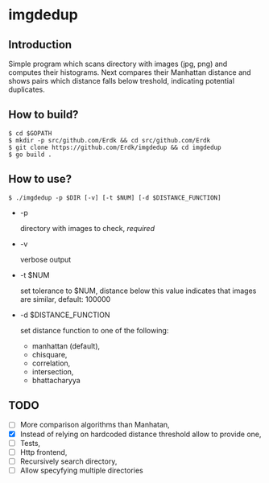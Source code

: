 imgdedup
========

Introduction
------------

Simple program which scans directory with images (jpg, png) and computes their histograms. Next compares their Manhattan distance and shows pairs which distance falls below treshold, indicating potential duplicates.

How to build?
------------

```
$ cd $GOPATH
$ mkdir -p src/github.com/Erdk && cd src/github.com/Erdk
$ git clone https://github.com/Erdk/imgdedup && cd imgdedup
$ go build .
```

How to use?
-----------

```
$ ./imgdedup -p $DIR [-v] [-t $NUM] [-d $DISTANCE_FUNCTION]
```

* -p

  directory with images to check, *required*
* -v

  verbose output
* -t $NUM

  set tolerance to $NUM, distance below this value indicates that images are similar, default: 100000
* -d $DISTANCE_FUNCTION

  set distance function to one of the following:
  
  * manhattan (default),
  * chisquare,
  * correlation,
  * intersection,
  * bhattacharyya

TODO
----

- [ ] More comparison algorithms than Manhatan,
- [x] Instead of relying on hardcoded distance threshold allow to provide one,
- [ ] Tests,
- [ ] Http frontend,
- [ ] Recursively search directory,
- [ ] Allow specyfying multiple directories
